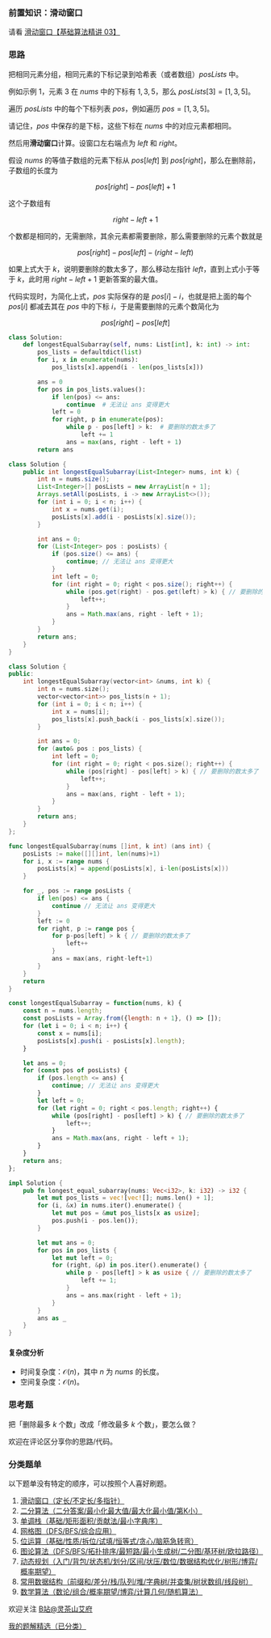 ### 前置知识：滑动窗口

请看 [滑动窗口【基础算法精讲 03】](https://www.bilibili.com/video/BV1hd4y1r7Gq/)

### 思路

把相同元素分组，相同元素的下标记录到哈希表（或者数组）$\textit{posLists}$ 中。

例如示例 1，元素 $3$ 在 $\textit{nums}$ 中的下标有 $1,3,5$，那么 $\textit{posLists}[3] = [1,3,5]$。

遍历 $\textit{posLists}$ 中的每个下标列表 $\textit{pos}$，例如遍历 $\textit{pos}=[1,3,5]$。

请记住，$\textit{pos}$ 中保存的是下标，这些下标在 $\textit{nums}$ 中的对应元素都相同。

然后用**滑动窗口**计算。设窗口左右端点为 $\textit{left}$ 和 $\textit{right}$。

假设 $\textit{nums}$ 的等值子数组的元素下标从 $\textit{pos}[\textit{left}]$ 到 $\textit{pos}[\textit{right}]$，那么在删除前，子数组的长度为

$$
\textit{pos}[\textit{right}] - \textit{pos}[\textit{left}] + 1
$$

这个子数组有

$$
\textit{right} - \textit{left} + 1
$$

个数都是相同的，无需删除，其余元素都需要删除，那么需要删除的元素个数就是

$$
\textit{pos}[\textit{right}] - \textit{pos}[\textit{left}] - (\textit{right} - \textit{left})
$$

如果上式大于 $k$，说明要删除的数太多了，那么移动左指针 $\textit{left}$，直到上式小于等于 $k$，此时用 $\textit{right}-\textit{left}+1$ 更新答案的最大值。

代码实现时，为简化上式，$\textit{pos}$ 实际保存的是 $\textit{pos}[i]-i$，也就是把上面的每个 $\textit{pos}[i]$ 都减去其在 $\textit{pos}$ 中的下标 $i$，于是需要删除的元素个数简化为

$$
\textit{pos}[\textit{right}] - \textit{pos}[\textit{left}]
$$

```py [sol-Python3]
class Solution:
    def longestEqualSubarray(self, nums: List[int], k: int) -> int:
        pos_lists = defaultdict(list)
        for i, x in enumerate(nums):
            pos_lists[x].append(i - len(pos_lists[x]))

        ans = 0
        for pos in pos_lists.values():
            if len(pos) <= ans:
                continue  # 无法让 ans 变得更大
            left = 0
            for right, p in enumerate(pos):
                while p - pos[left] > k:  # 要删除的数太多了
                    left += 1
                ans = max(ans, right - left + 1)
        return ans
```

```java [sol-Java]
class Solution {
    public int longestEqualSubarray(List<Integer> nums, int k) {
        int n = nums.size();
        List<Integer>[] posLists = new ArrayList[n + 1];
        Arrays.setAll(posLists, i -> new ArrayList<>());
        for (int i = 0; i < n; i++) {
            int x = nums.get(i);
            posLists[x].add(i - posLists[x].size());
        }

        int ans = 0;
        for (List<Integer> pos : posLists) {
            if (pos.size() <= ans) {
                continue; // 无法让 ans 变得更大
            }
            int left = 0;
            for (int right = 0; right < pos.size(); right++) {
                while (pos.get(right) - pos.get(left) > k) { // 要删除的数太多了
                    left++;
                }
                ans = Math.max(ans, right - left + 1);
            }
        }
        return ans;
    }
}
```

```cpp [sol-C++]
class Solution {
public:
    int longestEqualSubarray(vector<int> &nums, int k) {
        int n = nums.size();
        vector<vector<int>> pos_lists(n + 1);
        for (int i = 0; i < n; i++) {
            int x = nums[i];
            pos_lists[x].push_back(i - pos_lists[x].size());
        }

        int ans = 0;
        for (auto& pos : pos_lists) {
            int left = 0;
            for (int right = 0; right < pos.size(); right++) {
                while (pos[right] - pos[left] > k) { // 要删除的数太多了
                    left++;
                }
                ans = max(ans, right - left + 1);
            }
        }
        return ans;
    }
};
```

```go [sol-Go]
func longestEqualSubarray(nums []int, k int) (ans int) {
	posLists := make([][]int, len(nums)+1)
	for i, x := range nums {
		posLists[x] = append(posLists[x], i-len(posLists[x]))
	}

	for _, pos := range posLists {
		if len(pos) <= ans {
			continue // 无法让 ans 变得更大
		}
		left := 0
		for right, p := range pos {
			for p-pos[left] > k { // 要删除的数太多了
				left++
			}
			ans = max(ans, right-left+1)
		}
	}
	return
}
```

```js [sol-JavaScript]
const longestEqualSubarray = function(nums, k) {
    const n = nums.length;
    const posLists = Array.from({length: n + 1}, () => []);
    for (let i = 0; i < n; i++) {
        const x = nums[i];
        posLists[x].push(i - posLists[x].length);
    }

    let ans = 0;
    for (const pos of posLists) {
        if (pos.length <= ans) {
            continue; // 无法让 ans 变得更大
        }
        let left = 0;
        for (let right = 0; right < pos.length; right++) {
            while (pos[right] - pos[left] > k) { // 要删除的数太多了
                left++;
            }
            ans = Math.max(ans, right - left + 1);
        }
    }
    return ans;
};
```

```rust [sol-Rust]
impl Solution {
    pub fn longest_equal_subarray(nums: Vec<i32>, k: i32) -> i32 {
        let mut pos_lists = vec![vec![]; nums.len() + 1];
        for (i, &x) in nums.iter().enumerate() {
            let mut pos = &mut pos_lists[x as usize];
            pos.push(i - pos.len());
        }

        let mut ans = 0;
        for pos in pos_lists {
            let mut left = 0;
            for (right, &p) in pos.iter().enumerate() {
                while p - pos[left] > k as usize { // 要删除的数太多了
                    left += 1;
                }
                ans = ans.max(right - left + 1);
            }
        }
        ans as _
    }
}
```

#### 复杂度分析

- 时间复杂度：$\mathcal{O}(n)$，其中 $n$ 为 $\textit{nums}$ 的长度。
- 空间复杂度：$\mathcal{O}(n)$。

### 思考题

把「删除最多 $k$ 个数」改成「修改最多 $k$ 个数」，要怎么做？

欢迎在评论区分享你的思路/代码。

### 分类题单

以下题单没有特定的顺序，可以按照个人喜好刷题。

1. [滑动窗口（定长/不定长/多指针）](https://leetcode.cn/circle/discuss/0viNMK/)
2. [二分算法（二分答案/最小化最大值/最大化最小值/第K小）](https://leetcode.cn/circle/discuss/SqopEo/)
3. [单调栈（基础/矩形面积/贡献法/最小字典序）](https://leetcode.cn/circle/discuss/9oZFK9/)
4. [网格图（DFS/BFS/综合应用）](https://leetcode.cn/circle/discuss/YiXPXW/)
5. [位运算（基础/性质/拆位/试填/恒等式/贪心/脑筋急转弯）](https://leetcode.cn/circle/discuss/dHn9Vk/)
6. [图论算法（DFS/BFS/拓扑排序/最短路/最小生成树/二分图/基环树/欧拉路径）](https://leetcode.cn/circle/discuss/01LUak/)
7. [动态规划（入门/背包/状态机/划分/区间/状压/数位/数据结构优化/树形/博弈/概率期望）](https://leetcode.cn/circle/discuss/tXLS3i/)
8. [常用数据结构（前缀和/差分/栈/队列/堆/字典树/并查集/树状数组/线段树）](https://leetcode.cn/circle/discuss/mOr1u6/)
9. [数学算法（数论/组合/概率期望/博弈/计算几何/随机算法）](https://leetcode.cn/circle/discuss/IYT3ss/)

欢迎关注 [B站@灵茶山艾府](https://space.bilibili.com/206214)

[我的题解精选（已分类）](https://github.com/EndlessCheng/codeforces-go/blob/master/leetcode/SOLUTIONS.md)
